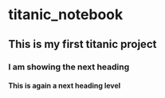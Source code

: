# titanic_notebook


## This is my first titanic project


### I am showing the next heading


#### This is again a next heading level